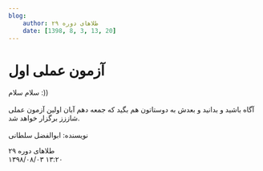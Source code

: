 ```yaml
---
blog:
    author: طلاهای دوره ۲۹
    date: [1398, 8, 3, 13, 20]
---
```

# آزمون عملی اول

<div class="cnt">
<p>سلام سلام :))<br/><br/>آگاه باشید و بدانید و بعدش به دوستاتون هم بگید که جمعه دهم آبان اولین آزمون عملی شاززز برگزار خواهد شد. <br/><br/>نویسنده: ابوالفضل سلطانی</p>
</div>

<div class="blog-info">
    <div class="blog-author">طلاهای دوره ۲۹</div>
    <div class="blog-date">۱۳۹۸/۰۸/۰۳ ۱۳:۲۰</div>
</div>

